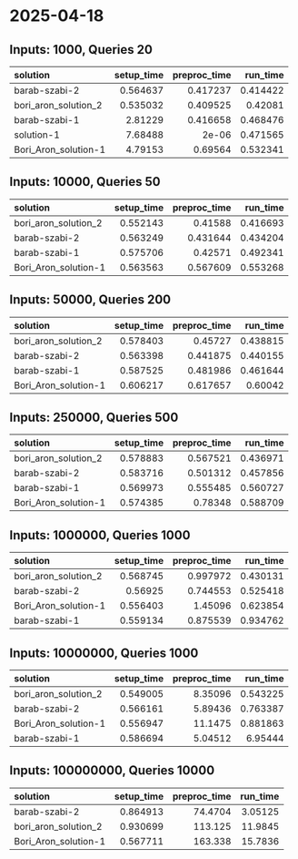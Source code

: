 # 2025-04-18

## Inputs: 1000, Queries 20

| solution             |   setup_time |   preproc_time |   run_time |
|:---------------------|-------------:|---------------:|-----------:|
| barab-szabi-2        |     0.564637 |       0.417237 |   0.414422 |
| bori_aron_solution_2 |     0.535032 |       0.409525 |   0.42081  |
| barab-szabi-1        |     2.81229  |       0.416658 |   0.468476 |
| solution-1           |     7.68488  |       2e-06    |   0.471565 |
| Bori_Aron_solution-1 |     4.79153  |       0.69564  |   0.532341 |

## Inputs: 10000, Queries 50

| solution             |   setup_time |   preproc_time |   run_time |
|:---------------------|-------------:|---------------:|-----------:|
| bori_aron_solution_2 |     0.552143 |       0.41588  |   0.416693 |
| barab-szabi-2        |     0.563249 |       0.431644 |   0.434204 |
| barab-szabi-1        |     0.575706 |       0.42571  |   0.492341 |
| Bori_Aron_solution-1 |     0.563563 |       0.567609 |   0.553268 |

## Inputs: 50000, Queries 200

| solution             |   setup_time |   preproc_time |   run_time |
|:---------------------|-------------:|---------------:|-----------:|
| bori_aron_solution_2 |     0.578403 |       0.45727  |   0.438815 |
| barab-szabi-2        |     0.563398 |       0.441875 |   0.440155 |
| barab-szabi-1        |     0.587525 |       0.481986 |   0.461644 |
| Bori_Aron_solution-1 |     0.606217 |       0.617657 |   0.60042  |

## Inputs: 250000, Queries 500

| solution             |   setup_time |   preproc_time |   run_time |
|:---------------------|-------------:|---------------:|-----------:|
| bori_aron_solution_2 |     0.578883 |       0.567521 |   0.436971 |
| barab-szabi-2        |     0.583716 |       0.501312 |   0.457856 |
| barab-szabi-1        |     0.569973 |       0.555485 |   0.560727 |
| Bori_Aron_solution-1 |     0.574385 |       0.78348  |   0.588709 |

## Inputs: 1000000, Queries 1000

| solution             |   setup_time |   preproc_time |   run_time |
|:---------------------|-------------:|---------------:|-----------:|
| bori_aron_solution_2 |     0.568745 |       0.997972 |   0.430131 |
| barab-szabi-2        |     0.56925  |       0.744553 |   0.525418 |
| Bori_Aron_solution-1 |     0.556403 |       1.45096  |   0.623854 |
| barab-szabi-1        |     0.559134 |       0.875539 |   0.934762 |

## Inputs: 10000000, Queries 1000

| solution             |   setup_time |   preproc_time |   run_time |
|:---------------------|-------------:|---------------:|-----------:|
| bori_aron_solution_2 |     0.549005 |        8.35096 |   0.543225 |
| barab-szabi-2        |     0.566161 |        5.89436 |   0.763387 |
| Bori_Aron_solution-1 |     0.556947 |       11.1475  |   0.881863 |
| barab-szabi-1        |     0.586694 |        5.04512 |   6.95444  |

## Inputs: 100000000, Queries 10000

| solution             |   setup_time |   preproc_time |   run_time |
|:---------------------|-------------:|---------------:|-----------:|
| barab-szabi-2        |     0.864913 |        74.4704 |    3.05125 |
| bori_aron_solution_2 |     0.930699 |       113.125  |   11.9845  |
| Bori_Aron_solution-1 |     0.567711 |       163.338  |   15.7836  |